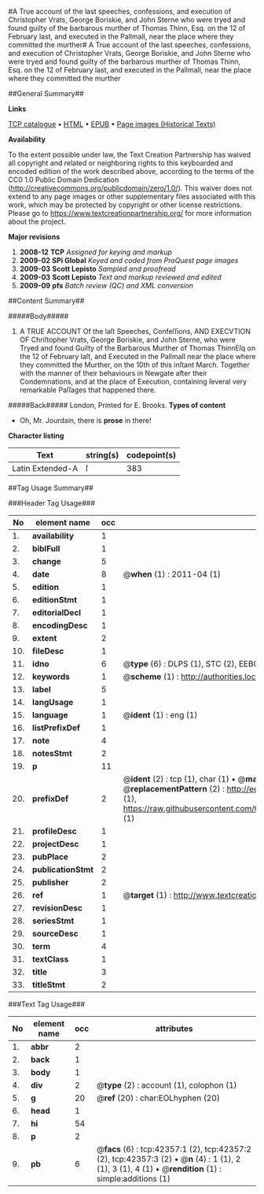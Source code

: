 #A True account of the last speeches, confessions, and execution of Christopher Vrats, George Boriskie, and John Sterne who were tryed and found guilty of the barbarous murther of Thomas Thinn, Esq. on the 12 of February last, and executed in the Pallmall, near the place where they committed the murther#
A True account of the last speeches, confessions, and execution of Christopher Vrats, George Boriskie, and John Sterne who were tryed and found guilty of the barbarous murther of Thomas Thinn, Esq. on the 12 of February last, and executed in the Pallmall, near the place where they committed the murther

##General Summary##

**Links**

[TCP catalogue](http://www.ota.ox.ac.uk/tcp/)  • 
[HTML](http://tei.it.ox.ac.uk/tcp/Texts-HTML/free/A63/A63329.html)  • 
[EPUB](http://tei.it.ox.ac.uk/tcp/Texts-EPUB/free/A63/A63329.epub) • 
[Page images (Historical Texts)](https://historicaltexts.jisc.ac.uk/eebo-09058390e)

**Availability**

To the extent possible under law, the Text Creation Partnership has waived all copyright and related or neighboring rights to this keyboarded and encoded edition of the work described above, according to the terms of the CC0 1.0 Public Domain Dedication (http://creativecommons.org/publicdomain/zero/1.0/). This waiver does not extend to any page images or other supplementary files associated with this work, which may be protected by copyright or other license restrictions. Please go to https://www.textcreationpartnership.org/ for more information about the project.

**Major revisions**

1. __2008-12__ __TCP__ *Assigned for keying and markup*
1. __2009-02__ __SPi Global__ *Keyed and coded from ProQuest page images*
1. __2009-03__ __Scott Lepisto__ *Sampled and proofread*
1. __2009-03__ __Scott Lepisto__ *Text and markup reviewed and edited*
1. __2009-09__ __pfs__ *Batch review (QC) and XML conversion*

##Content Summary##

#####Body#####

1. A TRUE ACCOUNT Of the laſt Speeches, Confeſſions, AND EXECVTION OF Chriſtopher Vrats, George Boriskie, and John Sterne, who were Tryed and found Guilty of the Barbarous Murther of Thomas ThinnEſq on the 12 of February laſt, and Executed in the Pallmall near the place where they committed the Murther, on the 10th of this inſtant March. Together with the manner of their behaviours in Newgate after their Condemnations, and at the place of Execution, containing ſeveral very remarkable Paſſages that happened there.

#####Back#####
London, Printed for E. Brooks.
**Types of content**

  * Oh, Mr. Jourdain, there is **prose** in there!

**Character listing**


|Text|string(s)|codepoint(s)|
|---|---|---|
|Latin Extended-A|ſ|383|

##Tag Usage Summary##

###Header Tag Usage###

|No|element name|occ|attributes|
|---|---|---|---|
|1.|__availability__|1||
|2.|__biblFull__|1||
|3.|__change__|5||
|4.|__date__|8| @__when__ (1) : 2011-04 (1)|
|5.|__edition__|1||
|6.|__editionStmt__|1||
|7.|__editorialDecl__|1||
|8.|__encodingDesc__|1||
|9.|__extent__|2||
|10.|__fileDesc__|1||
|11.|__idno__|6| @__type__ (6) : DLPS (1), STC (2), EEBO-CITATION (1), OCLC (1), VID (1)|
|12.|__keywords__|1| @__scheme__ (1) : http://authorities.loc.gov/ (1)|
|13.|__label__|5||
|14.|__langUsage__|1||
|15.|__language__|1| @__ident__ (1) : eng (1)|
|16.|__listPrefixDef__|1||
|17.|__note__|4||
|18.|__notesStmt__|2||
|19.|__p__|11||
|20.|__prefixDef__|2| @__ident__ (2) : tcp (1), char (1)  •  @__matchPattern__ (2) : ([0-9\-]+):([0-9IVX]+) (1), (.+) (1)  •  @__replacementPattern__ (2) : http://eebo.chadwyck.com/downloadtiff?vid=$1&page=$2 (1), https://raw.githubusercontent.com/textcreationpartnership/Texts/master/tcpchars.xml#$1 (1)|
|21.|__profileDesc__|1||
|22.|__projectDesc__|1||
|23.|__pubPlace__|2||
|24.|__publicationStmt__|2||
|25.|__publisher__|2||
|26.|__ref__|1| @__target__ (1) : http://www.textcreationpartnership.org/docs/. (1)|
|27.|__revisionDesc__|1||
|28.|__seriesStmt__|1||
|29.|__sourceDesc__|1||
|30.|__term__|4||
|31.|__textClass__|1||
|32.|__title__|3||
|33.|__titleStmt__|2||


###Text Tag Usage###

|No|element name|occ|attributes|
|---|---|---|---|
|1.|__abbr__|2||
|2.|__back__|1||
|3.|__body__|1||
|4.|__div__|2| @__type__ (2) : account (1), colophon (1)|
|5.|__g__|20| @__ref__ (20) : char:EOLhyphen (20)|
|6.|__head__|1||
|7.|__hi__|54||
|8.|__p__|2||
|9.|__pb__|6| @__facs__ (6) : tcp:42357:1 (2), tcp:42357:2 (2), tcp:42357:3 (2)  •  @__n__ (4) : 1 (1), 2 (1), 3 (1), 4 (1)  •  @__rendition__ (1) : simple:additions (1)|
